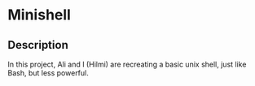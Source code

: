 # Minishell

## Description
In this project, Ali and I (Hilmi) are recreating a basic unix shell, just like Bash, but less powerful.
